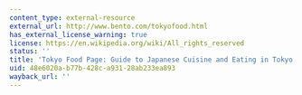 ```yaml
---
content_type: external-resource
external_url: http://www.bento.com/tokyofood.html
has_external_license_warning: true
license: https://en.wikipedia.org/wiki/All_rights_reserved
status: ''
title: 'Tokyo Food Page: Guide to Japanese Cuisine and Eating in Tokyo'
uid: 48e6020a-b77b-428c-a931-28ab233ea893
wayback_url: ''
---
```

